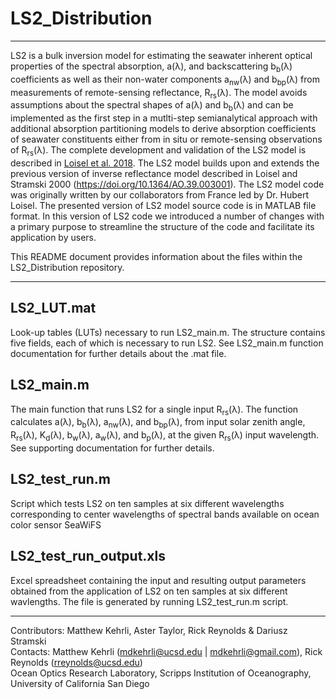 # LS2_Distribution
---

LS2 is a bulk inversion model for estimating the seawater inherent optical properties of the spectral absorption, a(λ), and backscattering b<sub>b</sub>(λ) coefficients as well as their non-water components a<sub>nw</sub>(λ) and b<sub>bp</sub>(λ) from measurements of remote-sensing reflectance, R<sub>rs</sub>(λ). The model avoids assumptions about the spectral shapes of a(λ) and b<sub>b</sub>(λ) and can be implemented as the first step in a mutlti-step semianalytical approach with additional absorption partitioning models to derive absorption coefficients of seawater constituents either from in situ or remote-sensing observations of R<sub>rs</sub>(λ). The complete development and validation of the LS2 model is described in [Loisel et al. 2018](https://agupubs.onlinelibrary.wiley.com/doi/full/10.1002/2017JC013632). The LS2 model builds upon and extends the previous version of inverse reflectance model described in Loisel and Stramski 2000 (https://doi.org/10.1364/AO.39.003001). The LS2 model code was originally written by our collaborators from France led by Dr. Hubert Loisel. The presented version of LS2 model source code is in MATLAB file format. In this version of LS2 code we introduced a number of changes with a primary purpose to streamline the structure of the code and facilitate its application by users.


This README document provides information about the files within the LS2_Distribution repository.

---

## LS2_LUT.mat
Look-up tables (LUTs) necessary to run LS2_main.m. The structure contains five fields, each of which is necessary to run LS2. See LS2_main.m function documentation for further details about the .mat file.


## LS2_main.m
The main function that runs LS2 for a single input R<sub>rs</sub>(λ). The function calculates a(λ), b<sub>b</sub>(λ), a<sub>nw</sub>(λ), and b<sub>bp</sub>(λ), from input solar zenith angle, R<sub>rs</sub>(λ),  K<sub>d</sub>(λ),  b<sub>w</sub>(λ), a<sub>w</sub>(λ), and b<sub>p</sub>(λ), at the given R<sub>rs</sub>(λ) input wavelength. See supporting documentation for further details.

## LS2_test_run.m
Script which tests LS2 on ten samples at six different wavelengths corresponding to center wavelengths of spectral bands available on ocean color sensor SeaWiFS 


## LS2_test_run_output.xls
Excel spreadsheet containing the input and resulting output parameters obtained from the application of LS2 on ten samples at six different wavlengths. The file is generated by running LS2_test_run.m script.

---
Contributors: Matthew Kehrli, Aster Taylor, Rick Reynolds & Dariusz Stramski\
Contacts: Matthew Kehrli (mdkehrli@ucsd.edu | mdkehrli@gmail.com), Rick Reynolds (rreynolds@ucsd.edu)\
Ocean Optics Research Laboratory, Scripps Institution of Oceanography, University of California San Diego

